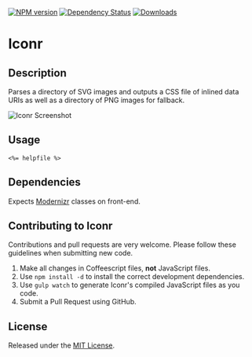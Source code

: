 [![NPM version](http://img.shields.io/npm/v/iconr.svg?style=flat)](https://www.npmjs.org/package/iconr)
[![Dependency Status](http://img.shields.io/david/okize/iconr.svg?style=flat)](https://david-dm.org/okize/iconr)
[![Downloads](http://img.shields.io/npm/dm/iconr.svg?style=flat)](https://www.npmjs.org/package/iconr)

# Iconr

## Description
Parses a directory of SVG images and outputs a CSS file of inlined data URIs as well as a directory of PNG images for fallback.

![Iconr Screenshot](https://raw.github.com/okize/iconr/gh-pages/iconr-screenshot.gif)

## Usage

```
<%= helpfile %>
```

## Dependencies

Expects [Modernizr](http://modernizr.com/) classes on front-end.

## Contributing to Iconr

Contributions and pull requests are very welcome. Please follow these guidelines when submitting new code.

1. Make all changes in Coffeescript files, **not** JavaScript files.
2. Use `npm install -d` to install the correct development dependencies.
3. Use `gulp watch` to generate Iconr's compiled JavaScript files as you code.
4. Submit a Pull Request using GitHub.

## License

Released under the [MIT License](http://www.opensource.org/licenses/mit-license.php).
